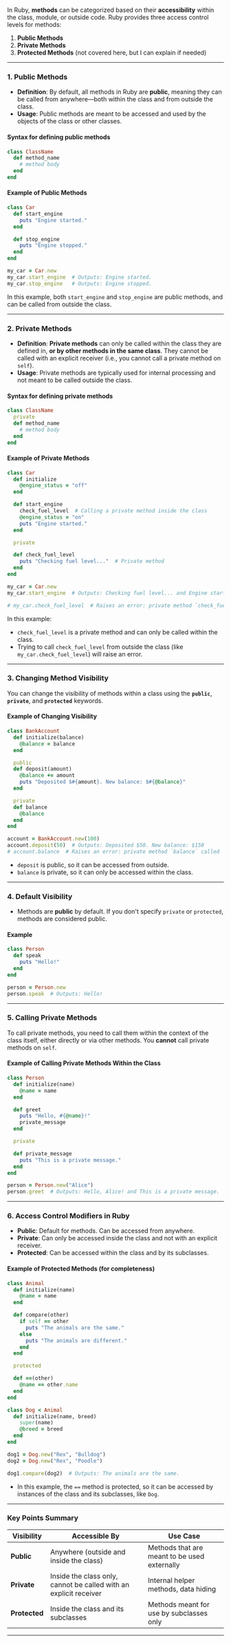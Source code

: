 In Ruby, **methods** can be categorized based on their **accessibility** within the class, module, or outside code. Ruby provides three access control levels for methods:

1. **Public Methods**
2. **Private Methods**
3. **Protected Methods** (not covered here, but I can explain if needed)

---

### **1. Public Methods**

- **Definition**: By default, all methods in Ruby are **public**, meaning they can be called from anywhere—both within the class and from outside the class.
- **Usage**: Public methods are meant to be accessed and used by the objects of the class or other classes.

#### **Syntax for defining public methods**
```ruby
class ClassName
  def method_name
    # method body
  end
end
```

#### **Example of Public Methods**
```ruby
class Car
  def start_engine
    puts "Engine started."
  end

  def stop_engine
    puts "Engine stopped."
  end
end

my_car = Car.new
my_car.start_engine  # Outputs: Engine started.
my_car.stop_engine   # Outputs: Engine stopped.
```

In this example, both `start_engine` and `stop_engine` are public methods, and can be called from outside the class.

---

### **2. Private Methods**

- **Definition**: **Private methods** can only be called within the class they are defined in, **or by other methods in the same class**. They cannot be called with an explicit receiver (i.e., you cannot call a private method on `self`).
- **Usage**: Private methods are typically used for internal processing and not meant to be called outside the class.

#### **Syntax for defining private methods**
```ruby
class ClassName
  private
  def method_name
    # method body
  end
end
```

#### **Example of Private Methods**
```ruby
class Car
  def initialize
    @engine_status = "off"
  end

  def start_engine
    check_fuel_level  # Calling a private method inside the class
    @engine_status = "on"
    puts "Engine started."
  end

  private

  def check_fuel_level
    puts "Checking fuel level..."  # Private method
  end
end

my_car = Car.new
my_car.start_engine  # Outputs: Checking fuel level... and Engine started.

# my_car.check_fuel_level  # Raises an error: private method `check_fuel_level` called
```

In this example:
- `check_fuel_level` is a private method and can only be called within the class.
- Trying to call `check_fuel_level` from outside the class (like `my_car.check_fuel_level`) will raise an error.

---

### **3. Changing Method Visibility**

You can change the visibility of methods within a class using the **`public`**, **`private`**, and **`protected`** keywords.

#### **Example of Changing Visibility**
```ruby
class BankAccount
  def initialize(balance)
    @balance = balance
  end

  public
  def deposit(amount)
    @balance += amount
    puts "Deposited $#{amount}. New balance: $#{@balance}"
  end

  private
  def balance
    @balance
  end
end

account = BankAccount.new(100)
account.deposit(50)  # Outputs: Deposited $50. New balance: $150
# account.balance  # Raises an error: private method `balance` called
```

- `deposit` is public, so it can be accessed from outside.
- `balance` is private, so it can only be accessed within the class.

---

### **4. Default Visibility**

- Methods are **public** by default. If you don't specify `private` or `protected`, methods are considered public.
  
#### **Example**
```ruby
class Person
  def speak
    puts "Hello!"
  end
end

person = Person.new
person.speak  # Outputs: Hello!
```

---

### **5. Calling Private Methods**

To call private methods, you need to call them within the context of the class itself, either directly or via other methods. You **cannot** call private methods on `self`.

#### **Example of Calling Private Methods Within the Class**
```ruby
class Person
  def initialize(name)
    @name = name
  end

  def greet
    puts "Hello, #{@name}!"
    private_message
  end

  private

  def private_message
    puts "This is a private message."
  end
end

person = Person.new("Alice")
person.greet  # Outputs: Hello, Alice! and This is a private message.
```

---

### **6. Access Control Modifiers in Ruby**

- **Public**: Default for methods. Can be accessed from anywhere.
- **Private**: Can only be accessed inside the class and not with an explicit receiver.
- **Protected**: Can be accessed within the class and by its subclasses.

#### **Example of Protected Methods (for completeness)**
```ruby
class Animal
  def initialize(name)
    @name = name
  end

  def compare(other)
    if self == other
      puts "The animals are the same."
    else
      puts "The animals are different."
    end
  end

  protected

  def ==(other)
    @name == other.name
  end
end

class Dog < Animal
  def initialize(name, breed)
    super(name)
    @breed = breed
  end
end

dog1 = Dog.new("Rex", "Bulldog")
dog2 = Dog.new("Rex", "Poodle")

dog1.compare(dog2)  # Outputs: The animals are the same.
```

- In this example, the `==` method is protected, so it can be accessed by instances of the class and its subclasses, like `Dog`.

---

### **Key Points Summary**

| **Visibility** | **Accessible By**                          | **Use Case**                              |
|----------------|--------------------------------------------|-------------------------------------------|
| **Public**     | Anywhere (outside and inside the class)    | Methods that are meant to be used externally |
| **Private**    | Inside the class only, cannot be called with an explicit receiver | Internal helper methods, data hiding |
| **Protected**  | Inside the class and its subclasses       | Methods meant for use by subclasses only |

---
